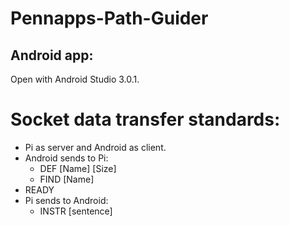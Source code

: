# Pennapps-Path-Guider

## Android app:
Open with Android Studio 3.0.1.


# Socket data transfer standards:
 * Pi as server and Android as client.
 * Android sends to Pi:
 	* DEF [Name] [Size]
 	* FIND [Name]
  * READY
 * Pi sends to Android:
 	* INSTR [sentence]
